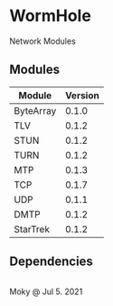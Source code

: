 # WormHole
Network Modules


## Modules

|   Module   | Version |
|------------|---------|
| ByteArray  | 0.1.0   |
| TLV        | 0.1.2   |
| STUN       | 0.1.2   |
| TURN       | 0.1.2   |
| MTP        | 0.1.3   |
| TCP        | 0.1.7   |
| UDP        | 0.1.1   |
| DMTP       | 0.1.2   |
| StarTrek   | 0.1.2   |


## Dependencies

<style>
pre code {
    font-family: "Lucida Console", "Consolas", Monaco, monospace;
    line-height: 0px;
}
</style>

```

    +--------+        +--------+        +-------+        +------+
    |  TURN  | .....> |  STUN  | .....> |  TLV  | .....> |  BA  |
    +--------+        +--------+        +-------+        +------+
                          ^                                 ^
                          :                                 :
                 .........:                        .........:
                 :                                 :
    +--------+   :    +-------+        +-------+   :
    |  DMTP  | ..:..> |  UDP  | .....> |  MTP  | ..:
    +--------+        +-------+   :    +-------+
                                  :
                                  :    +-------+        +-------+
                                  :..> |  TCP  | .....> |  FSM  |
                                       +-------+        +-------+
    +------------+
    |  StarTrek  |
    +------------+


```


Moky @ Jul 5. 2021
